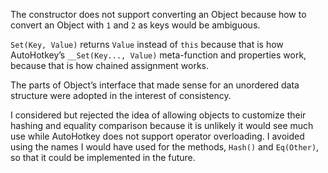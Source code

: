 The constructor does not support converting an Object because how to convert an Object with `1` and `2` as keys would be ambiguous.

`Set(Key, Value)` returns `Value` instead of `this` because that is how AutoHotkey’s `__Set(Key..., Value)` meta-function and properties work, because that is how chained assignment works.

The parts of Object’s interface that made sense for an unordered data structure were adopted in the interest of consistency.

I considered but rejected the idea of allowing objects to customize their hashing and equality comparison because it is unlikely it would see much use while AutoHotkey does not support operator overloading.  I avoided using the names I would have used for the methods, `Hash()` and `Eq(Other)`, so that it could be implemented in the future.
